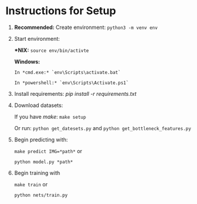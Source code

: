 # Instructions for Setup

1. **Recommended:** Create environment: `python3 -m venv env`

2. Start environment:

   **\*NIX:** `source env/bin/activte`

   **Windows:**

       In *cmd.exe:* `env\Scripts\activate.bat`

       In *powershell:* `env\Scripts\Activate.ps1`

3. Install requirements: *pip install -r requirements.txt*
4. Download datasets:

   If you have *make*: `make setup`

   Or run: `python get_datesets.py` and `python get_bottleneck_features.py`

5. Begin predicting with:

   `make predict IMG=*path*` or

   `python model.py *path*`

6. Begin training with

   `make train` or

   `python nets/train.py`
